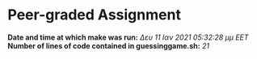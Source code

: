 # **Peer-graded Assignment**  
**Date and time at which make was run:** *Δευ 11 Ιαν 2021 05:32:28 μμ EET*  
**Number of lines of code contained in guessinggame.sh:** *21*
